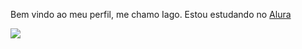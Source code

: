 Bem vindo ao meu perfil, me chamo Iago.
Estou estudando no [Alura](https://cursos.alura.com.br/dashboard)





![](https://tenor.com/pt-BR/view/bolsonaro-point-dance-gif-17068964)
